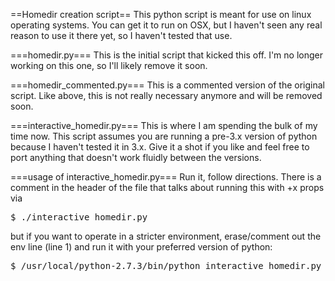 ==Homedir creation script==
This python script is meant for use on linux operating systems. You can get it to run on OSX, but I haven't seen any real reason to use it there yet, so I haven't tested that use.

===homedir.py===
This is the initial script that kicked this off. I'm no longer working on this one, so I'll likely remove it soon.

===homedir_commented.py===
This is a commented version of the original script. Like above, this is not really necessary anymore and will be removed soon.

===interactive_homedir.py===
This is where I am spending the bulk of my time now. This script assumes you are running a pre-3.x version of python because I haven't tested it in 3.x. Give it a shot if you like and feel free to port anything that doesn't work fluidly between the versions.

===usage of interactive_homedir.py===
Run it, follow directions. There is a comment in the header of the file that talks about running this with +x props via
<pre>$ ./interactive_homedir.py</pre>

but if you want to operate in a stricter environment, erase/comment out the env line (line 1) and run it with your preferred version of python:
<pre>$ /usr/local/python-2.7.3/bin/python interactive_homedir.py</pre>

